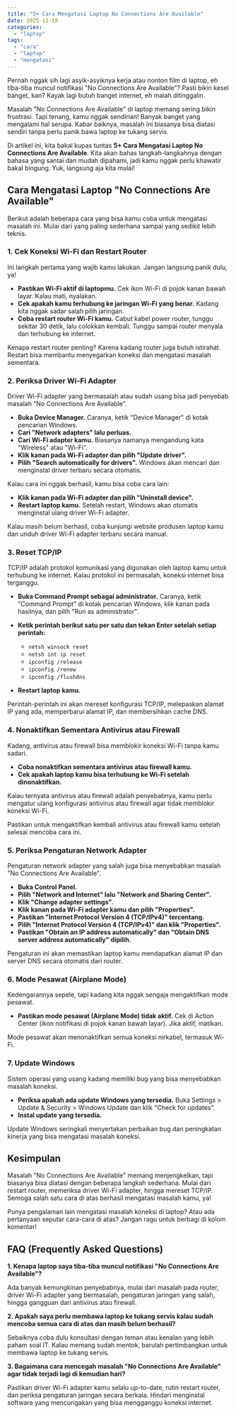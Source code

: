 ```yaml
---
title: "5+ Cara Mengatasi Laptop No Connections Are Available"
date: 2025-11-18
categories: 
  - "laptop"
tags: 
  - "cara"
  - "laptop"
  - "mengatasi"
---
```


Pernah nggak sih lagi asyik-asyiknya kerja atau nonton film di laptop, eh tiba-tiba muncul notifikasi "No Connections Are Available"? Pasti bikin kesel banget, kan? Kayak lagi butuh banget internet, eh malah ditinggalin.

Masalah "No Connections Are Available" di laptop memang sering bikin frustrasi. Tapi tenang, kamu nggak sendirian! Banyak banget yang mengalami hal serupa. Kabar baiknya, masalah ini biasanya bisa diatasi sendiri tanpa perlu panik bawa laptop ke tukang servis.

Di artikel ini, kita bakal kupas tuntas **5+ Cara Mengatasi Laptop No Connections Are Available**. Kita akan bahas langkah-langkahnya dengan bahasa yang santai dan mudah dipahami, jadi kamu nggak perlu khawatir bakal bingung. Yuk, langsung aja kita mulai!

## Cara Mengatasi Laptop "No Connections Are Available"

Berikut adalah beberapa cara yang bisa kamu coba untuk mengatasi masalah ini. Mulai dari yang paling sederhana sampai yang sedikit lebih teknis.

### 1\. Cek Koneksi Wi-Fi dan Restart Router

Ini langkah pertama yang wajib kamu lakukan. Jangan langsung panik dulu, ya!

- **Pastikan Wi-Fi aktif di laptopmu.** Cek ikon Wi-Fi di pojok kanan bawah layar. Kalau mati, nyalakan.
- **Cek apakah kamu terhubung ke jaringan Wi-Fi yang benar.** Kadang kita nggak sadar salah pilih jaringan.
- **Coba restart router Wi-Fi kamu.** Cabut kabel power router, tunggu sekitar 30 detik, lalu colokkan kembali. Tunggu sampai router menyala dan terhubung ke internet.

Kenapa restart router penting? Karena kadang router juga butuh istirahat. Restart bisa membantu menyegarkan koneksi dan mengatasi masalah sementara.

### 2\. Periksa Driver Wi-Fi Adapter

Driver Wi-Fi adapter yang bermasalah atau sudah usang bisa jadi penyebab masalah "No Connections Are Available".

- **Buka Device Manager.** Caranya, ketik "Device Manager" di kotak pencarian Windows.
- **Cari "Network adapters" lalu perluas.**
- **Cari Wi-Fi adapter kamu.** Biasanya namanya mengandung kata "Wireless" atau "Wi-Fi".
- **Klik kanan pada Wi-Fi adapter dan pilih "Update driver".**
- **Pilih "Search automatically for drivers".** Windows akan mencari dan menginstal driver terbaru secara otomatis.

Kalau cara ini nggak berhasil, kamu bisa coba cara lain:

- **Klik kanan pada Wi-Fi adapter dan pilih "Uninstall device".**
- **Restart laptop kamu.** Setelah restart, Windows akan otomatis menginstal ulang driver Wi-Fi adapter.

Kalau masih belum berhasil, coba kunjungi website produsen laptop kamu dan unduh driver Wi-Fi adapter terbaru secara manual.

### 3\. Reset TCP/IP

TCP/IP adalah protokol komunikasi yang digunakan oleh laptop kamu untuk terhubung ke internet. Kalau protokol ini bermasalah, koneksi internet bisa terganggu.

- **Buka Command Prompt sebagai administrator.** Caranya, ketik "Command Prompt" di kotak pencarian Windows, klik kanan pada hasilnya, dan pilih "Run as administrator".
- **Ketik perintah berikut satu per satu dan tekan Enter setelah setiap perintah:**
    
    - `netsh winsock reset`
    - `netsh int ip reset`
    - `ipconfig /release`
    - `ipconfig /renew`
    - `ipconfig /flushdns`
- **Restart laptop kamu.**

Perintah-perintah ini akan mereset konfigurasi TCP/IP, melepaskan alamat IP yang ada, memperbarui alamat IP, dan membersihkan cache DNS.

### 4\. Nonaktifkan Sementara Antivirus atau Firewall

Kadang, antivirus atau firewall bisa memblokir koneksi Wi-Fi tanpa kamu sadari.

- **Coba nonaktifkan sementara antivirus atau firewall kamu.**
- **Cek apakah laptop kamu bisa terhubung ke Wi-Fi setelah dinonaktifkan.**

Kalau ternyata antivirus atau firewall adalah penyebabnya, kamu perlu mengatur ulang konfigurasi antivirus atau firewall agar tidak memblokir koneksi Wi-Fi.

Pastikan untuk mengaktifkan kembali antivirus atau firewall kamu setelah selesai mencoba cara ini.

### 5\. Periksa Pengaturan Network Adapter

Pengaturan network adapter yang salah juga bisa menyebabkan masalah "No Connections Are Available".

- **Buka Control Panel.**
- **Pilih "Network and Internet" lalu "Network and Sharing Center".**
- **Klik "Change adapter settings".**
- **Klik kanan pada Wi-Fi adapter kamu dan pilih "Properties".**
- **Pastikan "Internet Protocol Version 4 (TCP/IPv4)" tercentang.**
- **Pilih "Internet Protocol Version 4 (TCP/IPv4)" dan klik "Properties".**
- **Pastikan "Obtain an IP address automatically" dan "Obtain DNS server address automatically" dipilih.**

Pengaturan ini akan memastikan laptop kamu mendapatkan alamat IP dan server DNS secara otomatis dari router.

### 6\. Mode Pesawat (Airplane Mode)

Kedengarannya sepele, tapi kadang kita nggak sengaja mengaktifkan mode pesawat.

- **Pastikan mode pesawat (Airplane Mode) tidak aktif.** Cek di Action Center (ikon notifikasi di pojok kanan bawah layar). Jika aktif, matikan.

Mode pesawat akan menonaktifkan semua koneksi nirkabel, termasuk Wi-Fi.

### 7\. Update Windows

Sistem operasi yang usang kadang memiliki bug yang bisa menyebabkan masalah koneksi.

- **Periksa apakah ada update Windows yang tersedia.** Buka Settings > Update & Security > Windows Update dan klik "Check for updates".
- **Instal update yang tersedia.**

Update Windows seringkali menyertakan perbaikan bug dan peningkatan kinerja yang bisa mengatasi masalah koneksi.

## Kesimpulan

Masalah "No Connections Are Available" memang menjengkelkan, tapi biasanya bisa diatasi dengan beberapa langkah sederhana. Mulai dari restart router, memeriksa driver Wi-Fi adapter, hingga mereset TCP/IP. Semoga salah satu cara di atas berhasil mengatasi masalah kamu, ya!

Punya pengalaman lain mengatasi masalah koneksi di laptop? Atau ada pertanyaan seputar cara-cara di atas? Jangan ragu untuk berbagi di kolom komentar!

## FAQ (Frequently Asked Questions)

**1\. Kenapa laptop saya tiba-tiba muncul notifikasi "No Connections Are Available"?**

Ada banyak kemungkinan penyebabnya, mulai dari masalah pada router, driver Wi-Fi adapter yang bermasalah, pengaturan jaringan yang salah, hingga gangguan dari antivirus atau firewall.

**2\. Apakah saya perlu membawa laptop ke tukang servis kalau sudah mencoba semua cara di atas dan masih belum berhasil?**

Sebaiknya coba dulu konsultasi dengan teman atau kenalan yang lebih paham soal IT. Kalau memang sudah mentok, barulah pertimbangkan untuk membawa laptop ke tukang servis.

**3\. Bagaimana cara mencegah masalah "No Connections Are Available" agar tidak terjadi lagi di kemudian hari?**

Pastikan driver Wi-Fi adapter kamu selalu up-to-date, rutin restart router, dan periksa pengaturan jaringan secara berkala. Hindari menginstal software yang mencurigakan yang bisa mengganggu koneksi internet.
